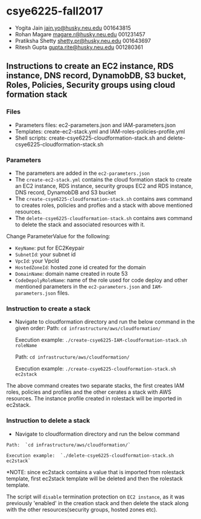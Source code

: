 # csye6225-fall2017

* Yogita Jain jain.yo@husky.neu.edu 001643815
* Rohan Magare magare.r@husky.neu.edu 001231457
* Pratiksha Shetty shetty.pr@husky.neu.edu 001643697
* Ritesh Gupta gupta.rite@husky.neu.edu 001280361

## Instructions to create an EC2 instance, RDS instance, DNS record, DynamobDB, S3 bucket, Roles, Policies, Security groups using cloud formation stack

### Files
  * Parameters files: ec2-parameters.json and IAM-parameters.json
  * Templates: create-ec2-stack.yml and IAM-roles-policies-profile.yml
  * Shell scripts: create-csye6225-cloudformation-stack.sh and delete-csye6225-cloudformation-stack.sh

### Parameters
  * The parameters are added in the `ec2-parameters.json`
  * The `create-ec2-stack.yml` contains the cloud formation stack to create an EC2 instance, RDS instance, security groups EC2 and RDS instance, DNS record, DynamobDB and S3 bucket
  * The `create-csye6225-cloudformation-stack.sh` contains aws command to creates roles, policies and profles and a stack with above mentioned resources.
  * The `delete-csye6225-cloudformation-stack.sh` contains aws command to delete the stack and associated resources with it.

 Change ParameterValue for the following:
  * `KeyName`: put for EC2Keypair
  * `SubnetId`: your subnet id
  * `VpcId`: your VpcId
  * `HostedZoneId`: hosted zone id created for the domain
  * `DomainName`: domain name created in route 53
  * `CodeDepolyRoleName`: name of the role used for code deploy
  and other mentioned parameters in the `ec2-parameters.json` and `IAM-parameters.json` files.

### Instruction to create a stack
  * Navigate to cloudformation directory and run the below command in the given order:
    Path: `cd infrastructure/aws/cloudformation/`
    
    Execution example: `./create-csye6225-IAM-cloudformation-stack.sh roleName`
    
    Path: `cd infrastructure/aws/cloudformation/`

    Execution example: `./create-csye6225-cloudformation-stack.sh ec2stack`

   The above command creates two separate stacks, the first creates IAM roles, policies and profiles and the other cerates a  stack with AWS resources. The instance profile created in rolestack will be imported in ec2stack.


### Instruction to delete a stack
   * Navigate to cloudformation directory and run the below command

    Path:  `cd infrastructure/aws/cloudformation/`

    Execution example:  `./delete-csye6225-cloudformation-stack.sh ec2stack`

*NOTE: since ec2stack contains a value that is imported from rolestack template, first ec2stack template will be deleted and then the rolestack template.

The script will `disable` termination protection on `EC2 instance`, as it was previously 'enabled' in the creation stack and then delete the stack along with the other resources(security groups, hosted zones etc).
